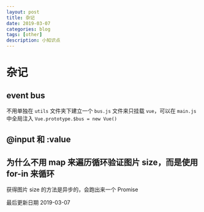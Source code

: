 ```yaml
---
layout: post
title: 杂记
date: 2019-03-07
categories: blog
tags: [other]
description: 小知识点
---
```


# 杂记

## event bus

不用单独在 `utils` 文件夹下建立一个 `bus.js` 文件来只挂载 `vue`，可以在 `main.js` 中全局注入 `Vue.prototype.$bus = new Vue()`

## @input 和 :value

## 为什么不用 map 来遍历循环验证图片 size，而是使用 for-in 来循环

获得图片 size 的方法是异步的，会跑出来一个 Promise

最后更新日期 2019-03-07
